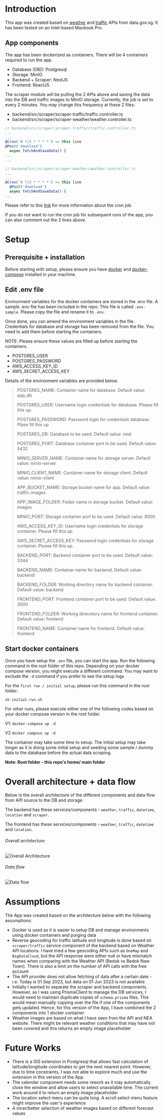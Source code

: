 # Introduction

This app was created based on [weather](https://beta.data.gov.sg/datasets/1456/resources/d_91ffc58263cff535910c16a4166ccbc3/view) and [traffic](https://beta.data.gov.sg/datasets/354/view) APIs from data.gov.sg. It has been tested on an Intel-based Macbook Pro.

## App components

The app has been dockerized as containers. There will be 4 containers required to run the app.

- Database (DB)): Postgresql
- Storage: MinIO
- Backend + Scraper: NestJS
- Frontend: ReactJS

The scraper module will be pulling the 2 APIs above and saving the data into the DB and traffic images to MinIO storage. Currently, the job is set to every 2 minutes. You may change this frequency at these 2 files:

- backend/src/scraper/scraper-traffic/traffic.controller.ts
- backend/src/scraper/scraper-weather/weather.controller.ts

```backend/src/scraper/scraper-traffic/traffic.controller.ts
// backend/src/scraper/scraper-traffic/traffic.controller.ts
...
...
@Cron('0 */2 * * * *') <= this line
@Post('download')
  async fetchAndSaveData() {
...
...

// backend/src/scraper/scraper-weather/weather.controller.ts
...
...
@Cron('0 */2 * * * *') <= this line
  @Post('download')
  async fetchAndSaveData() {
...
```

Please refer to this [link](https://docs.nestjs.com/techniques/task-scheduling) for more information about the cron job.

If you do not want to run the cron job for subsequent runs of the app, you can also comment out the 2 lines above.

# Setup

## Prerequisite + installation

Before starting with setup, please ensure you have [docker](https://www.docker.com/) and [docker-compose](https://docs.docker.com/compose/install/) installed in your machine.

## Edit .env file

Environment variables for the docker containers are stored in the .env file. A sample .env file has been included in the repo. This file is called `.env-sample`. Please copy the file and rename it to `.env`.

Once done, you can amend the environment variables in the file. Credentials for database and storage has been removed from the file. You need to add them before starting the containers.

NOTE: Please ensure these values are filled up before starting the containers.

- POSTGRES_USER
- POSTGRES_PASSWORD
- AWS_ACCESS_KEY_ID
- AWS_SECRET_ACCESS_KEY

Details of the environment variables are provided below.

> POSTGRES_NAME: Container name for database. Default value: app_db
>
> POSTGRES_USER: Username login credentials for database. Please fill this up.
>
> POSTGRES_PASSWORD: Password login for credentials database. Plase fill this up
>
> POSTGRES_DB: Database to be used. Default value: nest
>
> POSTGRES_PORT: Database container port to be used. Default value: 5432
>
> MINIO_SERVER_NAME: Container name for storage server. Default value: minio-server
>
> MINIO_CLIENT_NAME: Container name for storage client. Default value: minio-client
>
> APP_BUCKET_NAME: Storage bucket name for app. Default value: traffic-images
>
> APP_IMAGE_FOLDER: Folder name in storage bucket. Default value: images
>
> MINIO_PORT: Storage container port to be used. Default value: 9000
>
> AWS_ACCESS_KEY_ID: Username login credentials for storage container. Please fill this up.
>
> AWS_SECRET_ACCESS_KEY: Password login credentials for storage container. Please fill this up.
>
> BACKEND_PORT: Backend container port to be used. Default value: 3344
>
> BACKEND_NAME: Container name for backend. Default value: backend
>
> BACKEND_FOLDER: Working directory name for backend container. Default value: backend
>
> FRONTEND_PORT: Frontend container port to be used. Default value: 3000
>
> FRONTEND_FOLDER: Working direcetory name for frontend container. Default value: frontend
>
> FRONTEND_NAME: Container name for frontend. Default value: frontend

## Start docker containers

Once you have setup the `.env` file, you can start the app. Run the following command in the root folder of this repo. Depending on your docker compose version, you might execute a different command. You may want to exclude the `-d` command if you prefer to see the setup logs

For the `first run / initial setup`, please run this command in the root folder:

`sh initial-run.sh`

For other runs, please execute either one of the following codes based on your docker compose version in the root folder.

V1:
`docker-compose up -d`

V2
`docker compose up -d`

The container may take some time to setup. The initial setup may take longer as it is doing some initial setup and seeding some sample / dummy data to the database before the actual data scraping.

**Note: Root folder - this repo's home/ main folder**

# Overall architecture + data flow

Below is the overall architecture of the different components and data flow from API source to the DB and storage.

The backend has these services/components - `weather`, `traffic`, `datetime`, `location` and `scraper`.

The frontend has these services/components - `weather`, `traffic`, `datetime` and `location`.

###### Overall architecture

![Overall Architecture](docs/my-app-architecture.drawio.png "Overall architecture")

###### Data flow

![Data flow](docs/my-app-DB.drawio.png "Data flow")

# Assumptions

The App was created based on the architecture below with the following assumptions:

- Docker is used as it is easier to setup DB and manage environments using docker containers and purging data
- Reverse geocoding for traffic latitude and longitude is done based on `scraper/traffic` service component of the backend based on Weather API locations. I have tried a few geocoding APIs such as `OneMap` and `BigDataCloud`, but the API response were either null or have mismatch names when comparing with the Weather API (Bedok vs Bedok New Town). There is also a limit on the number of API calls with the free account
- The API provider does not allow fetching of data after a certain date - i.e. Today is 01 Sep 2023, but data on 01 Jun 2023 is not available
- Initially I wanted to separate the scraper and backend components. However, as I was using PrismaClient to manage the DB services, I would need to maintain duplicate copies of `schema.prisma` files. This would mean manually copying over the file if one of the components gets updated. Hence, for this version of the App, I have combined the 2 components into 1 docker container
- Weather images are based on what I have seen from the API and NEA website. There might be relevant weather conditions that may have not been covered and this returns an empty image placeholder

# Future Works

- There is a GIS extension in Postgresql that allows fast calculation of latitude/longitude coordinates to get the next nearest point. However, due to time constraints, I was not able to explore much and use the extension in this version of the App.
- The calendar component needs some rework as it may automatically close the window and allow users to select unavailable time. The current work around it to return an empty image placeholder
- The location select menu can be quite long. A scroll select menu feature might improve the user's experience
- A nicer/better selection of weather images based on different forecast values
